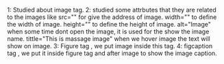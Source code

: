 1: Studied about image tag.
2: studied some attrbutes that they are related to the images 
  like
     src="" for give the address of image.
    width="" to  define the width of image.
    height="" to define the height of image.
    alt="Image" when some time dont open the image, it is used for the show the image name.
    tittle="This is massage image" when we hover image the text will show on image.
3: Figure tag , we put image inside this tag.
4: figcaption tag , we put it inside figure tag and after image to show the image caption.
